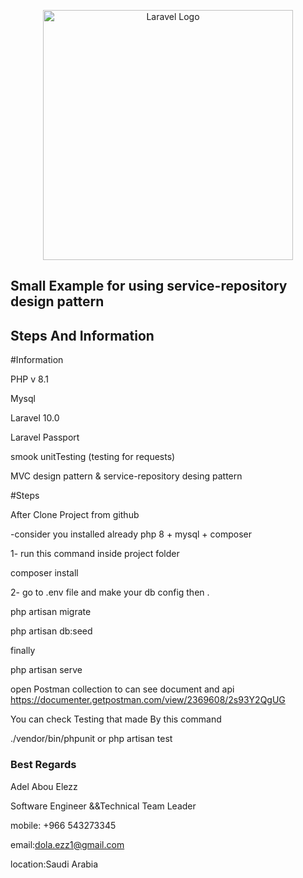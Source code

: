 <p align="center"><a href="https://laravel.com" target="_blank"><img src="https://raw.githubusercontent.com/laravel/art/master/logo-lockup/5%20SVG/2%20CMYK/1%20Full%20Color/laravel-logolockup-cmyk-red.svg" width="400" alt="Laravel Logo"></a></p>
</p>

## Small Example for using service-repository design pattern

## Steps And Information
#Information

PHP v 8.1

Mysql

Laravel 10.0

Laravel Passport

smook unitTesting (testing for requests)



MVC design pattern & service-repository desing pattern

#Steps

After Clone Project from github

-consider you installed already php 8 + mysql + composer

1- run this command inside project folder

composer install

2- go to .env file and make your db config then .

php artisan migrate

php artisan db:seed

finally

php artisan serve

open Postman collection to can see document and api
https://documenter.getpostman.com/view/2369608/2s93Y2QgUG

You can check Testing that made By this command

./vendor/bin/phpunit or php artisan test

### Best Regards


Adel Abou Elezz

Software Engineer &&Technical Team Leader

mobile: +966 543273345

email:dola.ezz1@gmail.com

location:Saudi Arabia
